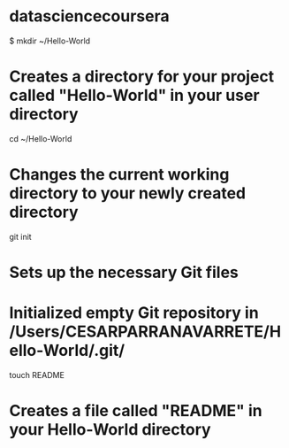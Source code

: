 datasciencecoursera
===================
$ mkdir ~/Hello-World
# Creates a directory for your project called "Hello-World" in your user directory

cd ~/Hello-World
# Changes the current working directory to your newly created directory

git init
# Sets up the necessary Git files
# Initialized empty Git repository in /Users/CESARPARRANAVARRETE/Hello-World/.git/

touch README
# Creates a file called "README" in your Hello-World directory
